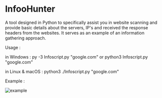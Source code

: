 # InfooHunter
A tool designed in Python to specifically assist you in website scanning and provide basic details about the servers, IP's and received the response headers from the websites. It serves as an example of an information gathering approach.

Usage :

in Windows : py -3 Infoscript.py "google.com"   or   python3 Infoscript.py "google.com"

in Linux & macOS : python3 ./Infoscript.py "google.com"

Example :

![example](https://github.com/0x1o1/InfooHunter/assets/112539392/ddcb204f-a154-4ede-8804-927406f11b90)
